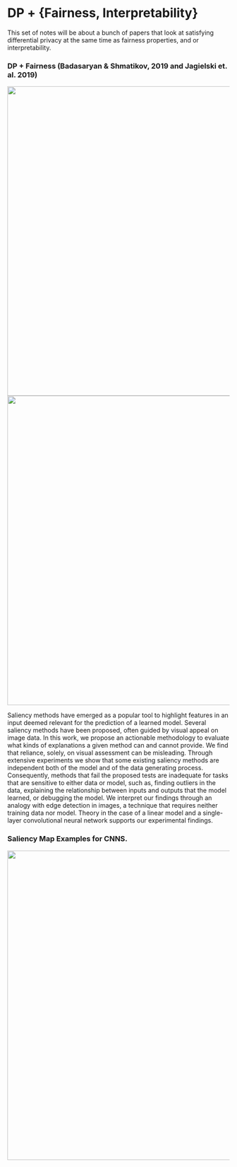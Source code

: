 DP + {Fairness, Interpretability}
=====================
This set of notes will be about a bunch of papers that
look at satisfying differential privacy at the same time as
fairness properties, and or interpretability.



### DP + Fairness (Badasaryan & Shmatikov, 2019 and Jagielski et. al. 2019)

<img src="https://raw.githubusercontent.com/adebayoj/papers/blob/master/figures/dp_reading_group_summer_2019/hyperparams_bs_fairness.png" width="700"> 


<img src="https://raw.githubusercontent.com/adebayoj/papers/figures/dp_reading_group_summer_2019/hyperparams_bs_fairness.png" width="700"> 

Saliency methods have emerged as a popular tool to highlight
features in an input deemed relevant for the prediction of a 
learned model. Several saliency methods have been proposed, often 
guided by visual appeal on image data. In this work, we propose 
an actionable methodology to evaluate what kinds of explanations 
a given method can and cannot provide. We find that reliance, 
solely, on visual assessment can be misleading. Through extensive
experiments we show that some existing saliency methods are 
independent both of the model and of the data generating process.
Consequently, methods that fail the proposed tests are 
inadequate for tasks that are sensitive to either data or model,
such as, finding outliers in the data, explaining the 
relationship between inputs and outputs that the model learned,
or debugging the model. We interpret our findings through an 
analogy with edge detection in images, a technique that requires 
neither training data nor model. Theory in the case of a 
linear model and a single-layer convolutional neural network
supports our experimental findings.
 

### Saliency Map Examples for CNNS.
<img src="https://raw.githubusercontent.com/adebayoj/sanity_checks_saliency/master/doc/figures/saliency_methods_and_edge_detector.png" width="700">